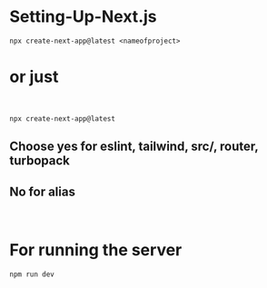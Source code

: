 # Setting-Up-Next.js

`npx create-next-app@latest <nameofproject>`
<br>

# or just
<br>

`npx create-next-app@latest`
<br>

## Choose yes for eslint, tailwind, src/, router, turbopack
## No for alias
<br>

# For running the server
`npm run dev` 